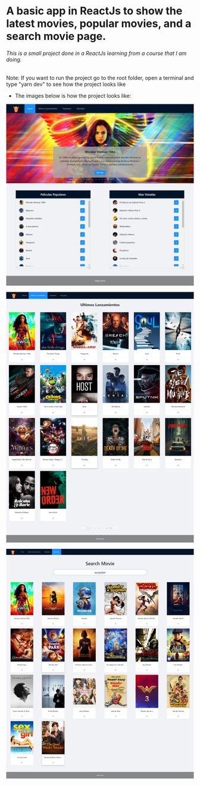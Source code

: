 # A basic app in ReactJs to show the latest movies, popular movies, and a search movie page.

###### This is a small project done in a ReactJs learning from a course that I am doing.

Note: If you want to run the project go to the root folder, open a terminal and type "yarn dev" to see how the project looks like

- The images below is how the project looks like:

![Image Home](https://github.com/dieguits/ReactMovies/blob/master/MoviePage1.png)

![Image Latest Movies](https://github.com/dieguits/ReactMovies/blob/master/lastMovies.png)

![Image Search Movies](https://github.com/dieguits/ReactMovies/blob/master/movieSearch.png)
